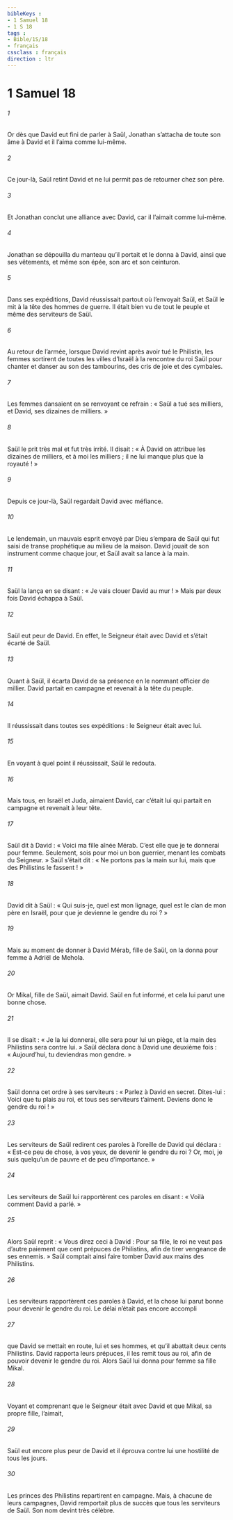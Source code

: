 ```yaml
---
bibleKeys : 
- 1 Samuel 18
- 1 S 18
tags : 
- Bible/1S/18
- français
cssclass : français
direction : ltr
---
```


# 1 Samuel 18

###### 1
Or dès que David eut fini de parler à Saül, Jonathan s’attacha de toute son âme à David et il l’aima comme lui-même.
###### 2
Ce jour-là, Saül retint David et ne lui permit pas de retourner chez son père.
###### 3
Et Jonathan conclut une alliance avec David, car il l’aimait comme lui-même.
###### 4
Jonathan se dépouilla du manteau qu’il portait et le donna à David, ainsi que ses vêtements, et même son épée, son arc et son ceinturon.
###### 5
Dans ses expéditions, David réussissait partout où l’envoyait Saül, et Saül le mit à la tête des hommes de guerre. Il était bien vu de tout le peuple et même des serviteurs de Saül.
###### 6
Au retour de l’armée, lorsque David revint après avoir tué le Philistin, les femmes sortirent de toutes les villes d’Israël à la rencontre du roi Saül pour chanter et danser au son des tambourins, des cris de joie et des cymbales.
###### 7
Les femmes dansaient en se renvoyant ce refrain :
« Saül a tué ses milliers,
et David, ses dizaines de milliers. »
###### 8
Saül le prit très mal et fut très irrité. Il disait : « À David on attribue les dizaines de milliers, et à moi les milliers ; il ne lui manque plus que la royauté ! »
###### 9
Depuis ce jour-là, Saül regardait David avec méfiance.
###### 10
Le lendemain, un mauvais esprit envoyé par Dieu s’empara de Saül qui fut saisi de transe prophétique au milieu de la maison. David jouait de son instrument comme chaque jour, et Saül avait sa lance à la main.
###### 11
Saül la lança en se disant : « Je vais clouer David au mur ! » Mais par deux fois David échappa à Saül.
###### 12
Saül eut peur de David. En effet, le Seigneur était avec David et s’était écarté de Saül.
###### 13
Quant à Saül, il écarta David de sa présence en le nommant officier de millier. David partait en campagne et revenait à la tête du peuple.
###### 14
Il réussissait dans toutes ses expéditions : le Seigneur était avec lui.
###### 15
En voyant à quel point il réussissait, Saül le redouta.
###### 16
Mais tous, en Israël et Juda, aimaient David, car c’était lui qui partait en campagne et revenait à leur tête.
###### 17
Saül dit à David : « Voici ma fille aînée Mérab. C’est elle que je te donnerai pour femme. Seulement, sois pour moi un bon guerrier, menant les combats du Seigneur. » Saül s’était dit : « Ne portons pas la main sur lui, mais que des Philistins le fassent ! »
###### 18
David dit à Saül : « Qui suis-je, quel est mon lignage, quel est le clan de mon père en Israël, pour que je devienne le gendre du roi ? »
###### 19
Mais au moment de donner à David Mérab, fille de Saül, on la donna pour femme à Adriël de Mehola.
###### 20
Or Mikal, fille de Saül, aimait David. Saül en fut informé, et cela lui parut une bonne chose.
###### 21
Il se disait : « Je la lui donnerai, elle sera pour lui un piège, et la main des Philistins sera contre lui. » Saül déclara donc à David une deuxième fois : « Aujourd’hui, tu deviendras mon gendre. »
###### 22
Saül donna cet ordre à ses serviteurs : « Parlez à David en secret. Dites-lui : Voici que tu plais au roi, et tous ses serviteurs t’aiment. Deviens donc le gendre du roi ! »
###### 23
Les serviteurs de Saül redirent ces paroles à l’oreille de David qui déclara : « Est-ce peu de chose, à vos yeux, de devenir le gendre du roi ? Or, moi, je suis quelqu’un de pauvre et de peu d’importance. »
###### 24
Les serviteurs de Saül lui rapportèrent ces paroles en disant : « Voilà comment David a parlé. »
###### 25
Alors Saül reprit : « Vous direz ceci à David : Pour sa fille, le roi ne veut pas d’autre paiement que cent prépuces de Philistins, afin de tirer vengeance de ses ennemis. » Saül comptait ainsi faire tomber David aux mains des Philistins.
###### 26
Les serviteurs rapportèrent ces paroles à David, et la chose lui parut bonne pour devenir le gendre du roi. Le délai n’était pas encore accompli
###### 27
que David se mettait en route, lui et ses hommes, et qu’il abattait deux cents Philistins. David rapporta leurs prépuces, il les remit tous au roi, afin de pouvoir devenir le gendre du roi. Alors Saül lui donna pour femme sa fille Mikal.
###### 28
Voyant et comprenant que le Seigneur était avec David et que Mikal, sa propre fille, l’aimait,
###### 29
Saül eut encore plus peur de David et il éprouva contre lui une hostilité de tous les jours.
###### 30
Les princes des Philistins repartirent en campagne. Mais, à chacune de leurs campagnes, David remportait plus de succès que tous les serviteurs de Saül. Son nom devint très célèbre.
